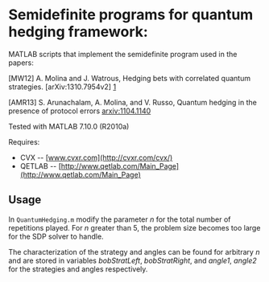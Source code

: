 # Semidefinite programs for quantum hedging framework:

MATLAB scripts that implement the semidefinite program used in the papers:

[MW12] A. Molina and J. Watrous, Hedging bets with correlated quantum strategies. [arXiv:1310.7954v2] [1]

[AMR13] S. Arunachalam, A. Molina, and V. Russo, Quantum hedging in the presence of protocol errors [arxiv:1104.1140][2]

Tested with MATLAB 7.10.0 (R2010a)

Requires:

- CVX -- [www.cvxr.com](http://cvxr.com/cvx/)
- QETLAB -- [http://www.qetlab.com/Main_Page](http://www.qetlab.com/Main_Page)
 
[1]: http://arxiv.org/abs/1104.1140
[2]: http://arxiv.org/pdf/1310.7954v2.pdf

## Usage

In `QuantumHedging.m` modify the parameter _n_ for the total number of repetitions played. 
For _n_ greater than 5, the problem size becomes too large for the SDP solver to handle. 

The characterization of the strategy and angles can be found for arbitrary _n_ and are 
stored in variables _bobStratLeft_, _bobStratRight_, and _angle1_, _angle2_ for the strategies 
and angles respectively.
